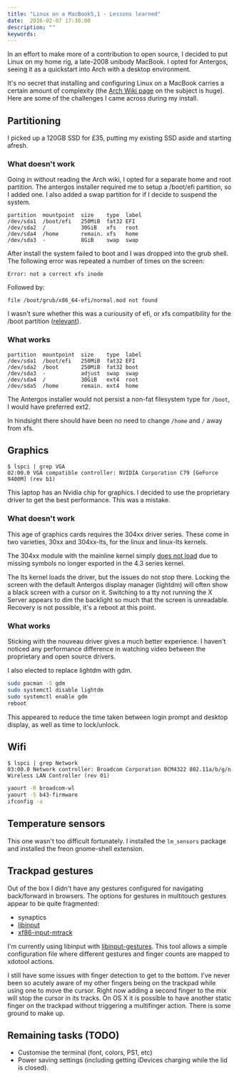 ```yaml
---
title: "Linux on a MacBook5,1 - Lessons learned"
date:  2016-02-07 17:30:00
description: ""
keywords: 
---
```


In an effort to make more of a contribution to open source, I decided to put Linux on my home rig, a late-2008 unibody MacBook. I opted for Antergos, seeing it as a quickstart into Arch with a desktop environment.

It's no secret that installing and configuring Linux on a MacBook carries a certain amount of complexity (the [Arch Wiki page](https://wiki.archlinux.org/index.php/MacBook) on the subject is huge). Here are some of the challenges I came across during my install.

## Partitioning

I picked up a 120GB SSD for £35, putting my existing SSD aside and starting afresh.

### What doesn't work

Going in without reading the Arch wiki, I opted for a separate home and root partition. The antergos installer required me to setup a /boot/efi partition, so I added one. I also added a swap partition for if I decide to suspend the system.

~~~nohighlight
partition  mountpoint  size    type  label
/dev/sda1  /boot/efi   250MiB  fat32 EFI
/dev/sda2  /           30GiB   xfs   root
/dev/sda4  /home       remain. xfs   home
/dev/sda3  -           8GiB    swap  swap
~~~

After install the system failed to boot and I was dropped into the grub shell. The following error was repeated a number of times on the screen:

~~~nohighlight
Error: not a correct xfs inode
~~~

Followed by:

~~~nohighlight
file /boot/grub/x86_64-efi/normal.mod not found
~~~

I wasn't sure whether this was a curiousity of efi, or xfs compatibility for the /boot partition ([relevant](https://bugs.debian.org/cgi-bin/bugreport.cgi?bug=802138)).

### What works

~~~nohighlight
partition  mountpoint  size    type  label
/dev/sda1  /boot/efi   250MiB  fat32 EFI
/dev/sda2  /boot       250MiB  fat32 boot
/dev/sda3  -           adjust  swap  swap
/dev/sda4  /           30GiB   ext4  root
/dev/sda5  /home       remain. ext4  home
~~~

The Antergos installer would not persist a non-fat filesystem type for `/boot`, I would have preferred ext2.

In hindsight there should have been no need to change `/home` and `/` away from xfs.

## Graphics

~~~nohighlight
$ lspci | grep VGA
02:00.0 VGA compatible controller: NVIDIA Corporation C79 [GeForce 9400M] (rev b1)
~~~

This laptop has an Nvidia chip for graphics. I decided to use the proprietary driver to get the best performance. This was a mistake.

### What doesn't work

This age of graphics cards requires the 304xx driver series. These come in two varieties, 30xx and 304xx-lts, for the linux and linux-lts kernels.

The 304xx module with the mainline kernel simply [does not load](https://bugs.archlinux.org/task/47092) due to missing symbols no longer exported in the 4.3 series kernel.

The lts kernel loads the driver, but the issues do not stop there. Locking the screen with the default Antergos display manager (lightdm) will often show a black screen with a cursor on it. Switching to a tty not running the X Server appears to dim the backlight so much that the screen is unreadable. Recovery is not possible, it's a reboot at this point.

### What works
Sticking with the nouveau driver gives a much better experience. I haven't noticed any performance difference in watching video between the proprietary and open source drivers.

I also elected to replace lightdm with gdm.

~~~bash
sudo pacman -S gdm
sudo systemctl disable lightdm
sudo systemctl enable gdm
reboot
~~~

This appeared to reduce the time taken between login prompt and desktop display, as well as time to lock/unlock.

## Wifi

~~~nohighlight
$ lspci | grep Network
03:00.0 Network controller: Broadcom Corporation BCM4322 802.11a/b/g/n Wireless LAN Controller (rev 01)
~~~

~~~bash
yaourt -R broadcom-wl
yaourt -S b43-firmware
ifconfig -a
~~~

## Temperature sensors

This one wasn't too difficult fortunately. I installed the `lm_sensors` package and installed the freon gnome-shell extension.

## Trackpad gestures

Out of the box I didn't have any gestures configured for navigating back/forward in browsers. The options for gestures in multitouch gestures appear to be quite fragmented:

* synaptics
* [libinput](https://www.freedesktop.org/wiki/Software/libinput/)
* [xf86-input-mtrack](https://github.com/BlueDragonX/xf86-input-mtrack)

I'm currently using libinput with [libinput-gestures](https://github.com/bulletmark/libinput-gestures). This tool allows a simple configuration file where different gestures and finger counts are mapped to xdotool actions.

I still have some issues with finger detection to get to the bottom. I've never been so acutely aware of my other fingers being on the trackpad while using one to move the cursor. Right now adding a second finger to the mix will stop the cursor in its tracks. On OS X it is possible to have another static finger on the trackpad without triggering a multifinger action. There is some ground to make up.

## Remaining tasks (TODO)

* Customise the terminal (font, colors, PS1, etc)
* Power saving settings (including getting iDevices charging while the lid is closed).